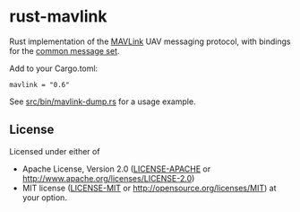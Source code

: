 # rust-mavlink

Rust implementation of the [MAVLink](http://qgroundcontrol.org/mavlink/start) UAV messaging protocol,
with bindings for the [common message set](http://mavlink.org/messages/common).

Add to your Cargo.toml:

```
mavlink = "0.6"
```

See [src/bin/mavlink-dump.rs](src/bin/mavlink-dump.rs) for a usage example.

## License

Licensed under either of
 * Apache License, Version 2.0 ([LICENSE-APACHE](LICENSE-APACHE) or http://www.apache.org/licenses/LICENSE-2.0)
 * MIT license ([LICENSE-MIT](LICENSE-MIT) or http://opensource.org/licenses/MIT)
at your option.
